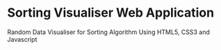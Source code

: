 # Sorting Visualiser Web Application
 Random Data Visualiser for Sorting Algorithm Using HTML5, CSS3 and Javascript
